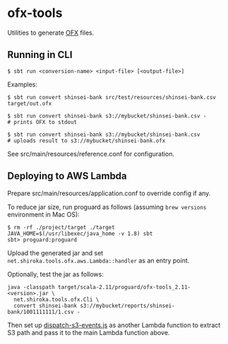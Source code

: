 # ofx-tools

Utilities to generate [OFX](http://www.ofx.net/) files.

## Running in CLI

```
$ sbt run <conversion-name> <input-file> [<output-file>]
```

Examples:

```
$ sbt run convert shinsei-bank src/test/resources/shinsei-bank.csv target/out.ofx
```

```
$ sbt run convert shinsei-bank s3://mybucket/shinsei-bank.csv -
# prints OFX to stdout
```

```
$ sbt run convert shinsei-bank s3://mybucket/shinsei-bank.csv
# uploads result to s3://mybucket/shinsei-bank.ofx
```

See src/main/resources/reference.conf for configuration.

## Deploying to AWS Lambda

Prepare src/main/resources/application.conf to override config if any.

To reduce jar size, run proguard as follows (assuming `brew versions` environment in Mac OS):

```
$ rm -rf ./project/target ./target
JAVA_HOME=$(/usr/libexec/java_home -v 1.8) sbt
sbt> proguard:proguard
```

Upload the generated jar and set `net.shiroka.tools.ofx.aws.Lambda::handler` as an entry point.

Optionally, test the jar as follows:

```
java -classpath target/scala-2.11/proguard/ofx-tools_2.11-<version>.jar \
  net.shiroka.tools.ofx.Cli \
  convert shinsei-bank s3://mybucket/reports/shinsei-bank/1001111111/1.csv -
```

Then set up [dispatch-s3-events.js](src/main/javascript/dispatch-s3-events.js) as another Lambda function to extract S3 path
and pass it to the main Lambda function above.
